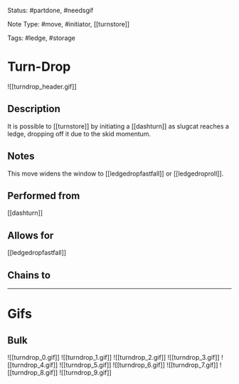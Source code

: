 Status: #partdone, #needsgif 

Note Type: #move, #initiator, [[turnstore]]

Tags: #ledge, #storage 

# Turn-Drop
![[turndrop_header.gif]]
## Description
It is possible to [[turnstore]] by initiating a [[dashturn]] as slugcat reaches a ledge, dropping off it due to the skid momentum.

## Notes
This move widens the window to [[ledgedropfastfall]] or [[ledgedroproll]].

## Performed from
[[dashturn]]

## Allows for
[[ledgedropfastfall]]

## Chains to


___
# Gifs
## Bulk
![[turndrop_0.gif]]
![[turndrop_1.gif]]
![[turndrop_2.gif]]
![[turndrop_3.gif]]
![[turndrop_4.gif]]
![[turndrop_5.gif]]
![[turndrop_6.gif]]
![[turndrop_7.gif]]
![[turndrop_8.gif]]
![[turndrop_9.gif]]